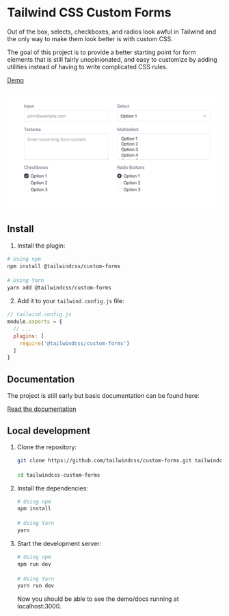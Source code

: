 # Tailwind CSS Custom Forms

Out of the box, selects, checkboxes, and radios look awful in Tailwind and the only way to make them look better is with custom CSS.

The goal of this project is to provide a better starting point for form elements that is still fairly unopinionated, and easy to customize by adding utilities instead of having to write complicated CSS rules.

[Demo](https://tailwindcss-custom-forms.netlify.com/)

![Screenshot](screenshot.png)

## Install

1. Install the plugin:

  ```bash
  # Using npm
  npm install @tailwindcss/custom-forms

  # Using Yarn
  yarn add @tailwindcss/custom-forms
  ```

2. Add it to your `tailwind.config.js` file:

  ```js
  // tailwind.config.js
  module.exports = {
    // ...
    plugins: [
      require('@tailwindcss/custom-forms')
    ]
  }
  ```

## Documentation

The project is still early but basic documentation can be found here:

[Read the documentation](https://tailwindcss-custom-forms.netlify.com/)

## Local development

1. Clone the repository:

    ```bash
    git clone https://github.com/tailwindcss/custom-forms.git tailwindcss-custom-forms

    cd tailwindcss-custom-forms
    ```

2. Install the dependencies:

    ```bash
    # Using npm
    npm install

    # Using Yarn
    yarn
    ```

3. Start the development server:

    ```bash
    # Using npm
    npm run dev

    # Using Yarn
    yarn run dev
    ```

    Now you should be able to see the demo/docs running at localhost:3000.

